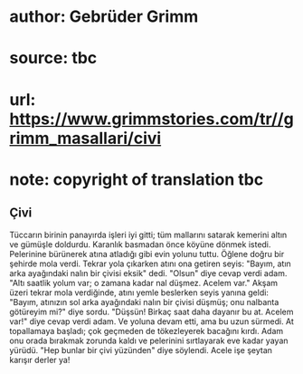# author: Gebrüder Grimm
# source: tbc
# url: https://www.grimmstories.com/tr//grimm_masallari/civi
# note: copyright of translation tbc

## Çivi 

Tüccarın birinin panayırda işleri iyi gitti; tüm mallarını satarak
kemerini altın ve gümüşle doldurdu. Karanlık basmadan önce köyüne dönmek
istedi. Pelerinine bürünerek atına atladığı gibi evin yolunu tuttu.
Öğlene doğru bir şehirde mola verdi. Tekrar yola çıkarken atını ona
getiren seyis: "Bayım, atın arka ayağındaki nalın bir çivisi eksik"
dedi. "Olsun" diye cevap verdi adam. "Altı saatlik yolum var; o
zamana kadar nal düşmez. Acelem var." Akşam üzeri tekrar mola
verdiğinde, atını yemle beslerken seyis yanına geldi: "Bayım, atınızın
sol arka ayağındaki nalın bir çivisi düşmüş; onu nalbanta götüreyim
mi?" diye sordu. "Düşsün! Birkaç saat daha dayanır bu at. Acelem
var!" diye cevap verdi adam. Ve yoluna devam etti, ama bu uzun sürmedi.
At topallamaya başladı; çok geçmeden de tökezleyerek bacağını kırdı.
Adam onu orada bırakmak zorunda kaldı ve pelerinini sırtlayarak eve
kadar yayan yürüdü. "Hep bunlar bir çivi yüzünden" diye söylendi.
Acele işe şeytan karışır derler ya!
